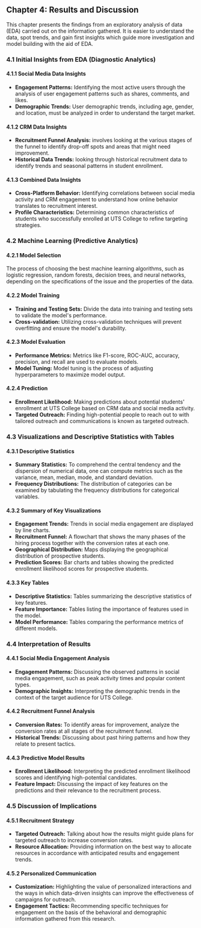 ## Chapter 4: Results and Discussion

This chapter presents the findings from an exploratory analysis of data (EDA) carried out on the information gathered. It is easier to understand the data, spot trends, and gain first insights which guide more investigation and model building with the aid of EDA.

### 4.1 Initial Insights from EDA (Diagnostic Analytics)
#### 4.1.1 Social Media Data Insights
- **Engagement Patterns:** Identifying the most active users through the analysis of user engagement patterns such as shares, comments, and likes.
- **Demographic Trends:** User demographic trends, including age, gender, and location, must be analyzed in order to understand the target market.

#### 4.1.2 CRM Data Insights
- **Recruitment Funnel Analysis:** involves looking at the various stages of the funnel to identify drop-off spots and areas that might need improvement.
- **Historical Data Trends:** looking through historical recruitment data to identify trends and seasonal patterns in student enrollment.

#### 4.1.3 Combined Data Insights
- **Cross-Platform Behavior:** Identifying correlations between social media activity and CRM engagement to understand how online behavior translates to recruitment interest.
- **Profile Characteristics:** Determining common characteristics of students who successfully enrolled at UTS College to refine targeting strategies.


### 4.2 Machine Learning (Predictive Analytics)
#### 4.2.1 Model Selection
The process of choosing the best machine learning algorithms, such as logistic regression, random forests, decision trees, and neural networks, depending on the specifications of the issue and the properties of the data.

#### 4.2.2 Model Training
- **Training and Testing Sets:** Divide the data into training and testing sets to validate the model's performance.
- **Cross-validation:** Utilizing cross-validation techniques will prevent overfitting and ensure the model's durability.

#### 4.2.3 Model Evaluation
- **Performance Metrics:** Metrics like F1-score, ROC-AUC, accuracy, precision, and recall are used to evaluate models.
- **Model Tuning:** Model tuning is the process of adjusting hyperparameters to maximize model output.

#### 4.2.4 Prediction
- **Enrollment Likelihood:** Making predictions about potential students' enrollment at UTS College based on CRM data and social media activity.
- **Targeted Outreach:** Finding high-potential people to reach out to with tailored outreach and communications is known as targeted outreach.


### 4.3 Visualizations and Descriptive Statistics with Tables
#### 4.3.1 Descriptive Statistics
- **Summary Statistics:** To comprehend the central tendency and the dispersion of numerical data, one can compute metrics such as the variance, mean, median, mode, and standard deviation.
- **Frequency Distributions:** The distribution of categories can be examined by tabulating the frequency distributions for categorical variables.

#### 4.3.2 Summary of Key Visualizations
- **Engagement Trends:** Trends in social media engagement are displayed by line charts.
- **Recruitment Funnel:** A flowchart that shows the many phases of the hiring process together with the conversion rates at each one.
- **Geographical Distribution:** Maps displaying the geographical distribution of prospective students.
- **Prediction Scores:** Bar charts and tables showing the predicted enrollment likelihood scores for prospective students.

#### 4.3.3 Key Tables
- **Descriptive Statistics:** Tables summarizing the descriptive statistics of key features.
- **Feature Importance:** Tables listing the importance of features used in the model.
- **Model Performance:** Tables comparing the performance metrics of different models.


### 4.4 Interpretation of Results
#### 4.4.1 Social Media Engagement Analysis
- **Engagement Patterns:** Discussing the observed patterns in social media engagement, such as peak activity times and popular content types.
- **Demographic Insights:** Interpreting the demographic trends in the context of the target audience for UTS College.

#### 4.4.2 Recruitment Funnel Analysis
- **Conversion Rates:** To identify areas for improvement, analyze the conversion rates at all stages of the recruitment funnel.
- **Historical Trends:** Discussing about past hiring patterns and how they relate to present tactics.

#### 4.4.3 Predictive Model Results
- **Enrollment Likelihood:** Interpreting the predicted enrollment likelihood scores and identifying high-potential candidates.
- **Feature Impact:** Discussing the impact of key features on the predictions and their relevance to the recruitment process.


### 4.5 Discussion of Implications
#### 4.5.1 Recruitment Strategy
- **Targeted Outreach:** Talking about how the results might guide plans for targeted outreach to increase conversion rates.
- **Resource Allocation:** Providing information on the best way to allocate resources in accordance with anticipated results and engagement trends.

#### 4.5.2 Personalized Communication
- **Customization:** Highlighting the value of personalized interactions and the ways in which data-driven insights can improve the effectiveness of campaigns for outreach.
- **Engagement Tactics:** Recommending specific techniques for engagement on the basis of the behavioral and demographic information gathered from this research.
